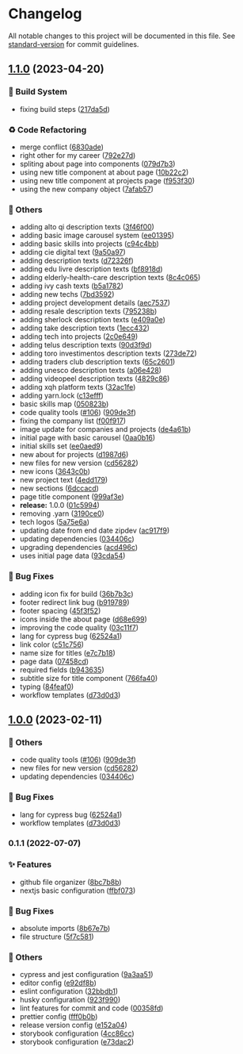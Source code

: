 # Changelog

All notable changes to this project will be documented in this file. See [standard-version](https://github.com/conventional-changelog/standard-version) for commit guidelines.

## [1.1.0](https://github.com/HigorAlves/higoralves.dev/compare/v3.0.0...v1.1.0) (2023-04-20)


### :rocket: Build System

* fixing build steps ([217da5d](https://github.com/HigorAlves/higoralves.dev/commit/217da5df2e48ec934a014938ab2ea6cdb0870996))


### :recycle: Code Refactoring

* merge conflict ([6830ade](https://github.com/HigorAlves/higoralves.dev/commit/6830ade78139c4c63ce6ea9ff2204299a55539e4))
* right other for my career ([792e27d](https://github.com/HigorAlves/higoralves.dev/commit/792e27df72b30cd7c948d1edb0fd22d1d0b03652))
* spliting about page into components ([079d7b3](https://github.com/HigorAlves/higoralves.dev/commit/079d7b350120b2ab8276128b655f81099709f132))
* using new title component at about page ([10b22c2](https://github.com/HigorAlves/higoralves.dev/commit/10b22c21f39d59fff056efb2bc4ad9dc9c3704ef))
* using new title component at projects page ([f953f30](https://github.com/HigorAlves/higoralves.dev/commit/f953f3046cad05dd4b18753429de5d1b224c9a46))
* using the new company object ([7afab57](https://github.com/HigorAlves/higoralves.dev/commit/7afab57d02fc7eef445cde42c586314b2b603ccb))


### :triangular_flag_on_post: Others

* adding alto qi description texts ([3f46f00](https://github.com/HigorAlves/higoralves.dev/commit/3f46f007e57b255b6c1ef6b76fa5f1c133f5c614))
* adding basic image carousel system ([ee01395](https://github.com/HigorAlves/higoralves.dev/commit/ee0139528240519e67b348225bbc437c0c2b520a))
* adding basic skills into projects ([c94c4bb](https://github.com/HigorAlves/higoralves.dev/commit/c94c4bbaef338ba8b15c6099d26b594e37fa7cf7))
* adding cie digital text ([9a50a97](https://github.com/HigorAlves/higoralves.dev/commit/9a50a9753db2daa529184c4adf7caadd2876f6dd))
* adding description texts ([d72326f](https://github.com/HigorAlves/higoralves.dev/commit/d72326f5d81578dffad4266ef3d976addb958634))
* adding edu livre description texts ([bf8918d](https://github.com/HigorAlves/higoralves.dev/commit/bf8918da7cd906c275b51b3aa401546aef7984b5))
* adding elderly-health-care description texts ([8c4c065](https://github.com/HigorAlves/higoralves.dev/commit/8c4c0657e996b904d7740494fa78faae22c35ce5))
* adding ivy cash texts ([b5a1782](https://github.com/HigorAlves/higoralves.dev/commit/b5a1782ac8d4a52e7e4e91af38671ed227cb4d89))
* adding new techs ([7bd3592](https://github.com/HigorAlves/higoralves.dev/commit/7bd35923464de2beb68c42e14f7d1d10d1da90ae))
* adding project development details ([aec7537](https://github.com/HigorAlves/higoralves.dev/commit/aec753701d1f5a50f7471c4c76e915a8a8f32387))
* adding resale description texts ([795238b](https://github.com/HigorAlves/higoralves.dev/commit/795238b1de43e126c55e4830e11ed846f1a38f1b))
* adding sherlock description texts ([e409a0e](https://github.com/HigorAlves/higoralves.dev/commit/e409a0eabd029855f52252663198de2b9b8204a2))
* adding take description texts ([1ecc432](https://github.com/HigorAlves/higoralves.dev/commit/1ecc4329f8ada62893b1436affb6d27e69b127ce))
* adding tech into projects ([2c0e649](https://github.com/HigorAlves/higoralves.dev/commit/2c0e649b327926165489b72adec0f609a9b8ce34))
* adding telus description texts ([90d3f9d](https://github.com/HigorAlves/higoralves.dev/commit/90d3f9db5016958529979ee210f3f411fc9e94ed))
* adding toro investimentos description texts ([273de72](https://github.com/HigorAlves/higoralves.dev/commit/273de727421ac76a93317c94ac096620bddc0208))
* adding traders club description texts ([65c2601](https://github.com/HigorAlves/higoralves.dev/commit/65c26013a99a1f2cc2354b1ee93bb3ef40a2dc7d))
* adding unesco description texts ([a06e428](https://github.com/HigorAlves/higoralves.dev/commit/a06e428e5bbe04e7b0d992843c746e9a39e44081))
* adding videopeel description texts ([4829c86](https://github.com/HigorAlves/higoralves.dev/commit/4829c86fe67ca1a34bea15d6cdf125fdb6b820ef))
* adding xqh platform texts ([32ac1fe](https://github.com/HigorAlves/higoralves.dev/commit/32ac1fecae9a182b36919b652e83d4bb6ca13230))
* adding yarn.lock ([c13efff](https://github.com/HigorAlves/higoralves.dev/commit/c13efff806384664de3aca3eba2db75acbd1e6da))
* basic skills map ([050823b](https://github.com/HigorAlves/higoralves.dev/commit/050823be2716ec1e866a5791417b6b72c8fadd8f))
* code quality tools ([#106](https://github.com/HigorAlves/higoralves.dev/issues/106)) ([909de3f](https://github.com/HigorAlves/higoralves.dev/commit/909de3f1ba863dfab799a88dd95598b90299a721))
* fixing the company list ([f00f917](https://github.com/HigorAlves/higoralves.dev/commit/f00f9179ac1fde171f0c6bbfda797595f58476ed))
* image update for companies and projects ([de4a61b](https://github.com/HigorAlves/higoralves.dev/commit/de4a61bc4f04ad906f932af77a93d4be20ebd685))
* initial page with basic carousel ([0aa0b16](https://github.com/HigorAlves/higoralves.dev/commit/0aa0b1687137a38bed1aacdc126d7feb4be14b57))
* initial skills set ([ee0aed9](https://github.com/HigorAlves/higoralves.dev/commit/ee0aed94238a941dcc1526389d636caebc38a665))
* new about for projects ([d1987d6](https://github.com/HigorAlves/higoralves.dev/commit/d1987d6439d9afa83d7f3420259993276f109a81))
* new files for new version ([cd56282](https://github.com/HigorAlves/higoralves.dev/commit/cd562825da08404e235178194be3c1d817df1539))
* new icons ([3643c0b](https://github.com/HigorAlves/higoralves.dev/commit/3643c0b6da6c0e162fe47acd13a631962f0b486f))
* new project text ([4edd179](https://github.com/HigorAlves/higoralves.dev/commit/4edd179be7f26cf26f4623eb7caafe129096c9cb))
* new sections ([6dccacd](https://github.com/HigorAlves/higoralves.dev/commit/6dccacd9fe0859ad7fb6b36af41af496bb661713))
* page title component ([999af3e](https://github.com/HigorAlves/higoralves.dev/commit/999af3eec897a4543b8b997e2a7bd0978df3643b))
* **release:** 1.0.0 ([01c5994](https://github.com/HigorAlves/higoralves.dev/commit/01c5994e9ed3861bd93a0f5eb33e35a8a6ccce9a))
* removing .yarn ([3190ce0](https://github.com/HigorAlves/higoralves.dev/commit/3190ce04fbc8804d7ec57bd0f4dddaaeb368dfde))
* tech logos ([5a75e6a](https://github.com/HigorAlves/higoralves.dev/commit/5a75e6a5158cefec923f0f4d4cfd5500f596c205))
* updating date from end date zipdev ([ac917f9](https://github.com/HigorAlves/higoralves.dev/commit/ac917f91c6b30753de4764e101a0e17925c90965))
* updating dependencies ([034406c](https://github.com/HigorAlves/higoralves.dev/commit/034406cd354c2b6c011377019a1e6ef1aa9e8bea))
* upgrading dependencies ([acd496c](https://github.com/HigorAlves/higoralves.dev/commit/acd496c768bb1437d86c28c386be36ec90cc33c7))
* uses initial page data ([93cda54](https://github.com/HigorAlves/higoralves.dev/commit/93cda5499b7b8851c48f47f1692471b71c24d6f4))


### :bug: Bug Fixes

* adding icon fix for build ([36b7b3c](https://github.com/HigorAlves/higoralves.dev/commit/36b7b3c4eece53fe1dbc85d04598497619d5d5a3))
* footer redirect link bug ([b919789](https://github.com/HigorAlves/higoralves.dev/commit/b9197893344dcd94a94407d40d0429fc913600bb))
* footer spacing ([45f3f52](https://github.com/HigorAlves/higoralves.dev/commit/45f3f525d1d85ee765ddf70a42800e3eec22afcf))
* icons inside the about page ([d68e699](https://github.com/HigorAlves/higoralves.dev/commit/d68e6997db0642850baec9078cf30ff81d61d5a1))
* improving the code quality ([03c11f7](https://github.com/HigorAlves/higoralves.dev/commit/03c11f7c4fe81973954c23764ac55950211b703b))
* lang for cypress bug ([62524a1](https://github.com/HigorAlves/higoralves.dev/commit/62524a109385876c6288c85df0b874dc72a76829))
* link color ([c51c756](https://github.com/HigorAlves/higoralves.dev/commit/c51c756984588dc7fde89b41ad1fc0bd225366b7))
* name size for titles ([e7c7b18](https://github.com/HigorAlves/higoralves.dev/commit/e7c7b187d1626fc5e829d107135e7f682d9ac3ba))
* page data ([07458cd](https://github.com/HigorAlves/higoralves.dev/commit/07458cdbe8391d1bea993ceea979baff05dc0754))
* required fields ([b943635](https://github.com/HigorAlves/higoralves.dev/commit/b9436354674abac6afa8a9ef8c111351897b2e63))
* subtitle size for title component ([766fa40](https://github.com/HigorAlves/higoralves.dev/commit/766fa40b7ebacd4fbec315814a7526d0afd257de))
* typing ([84feaf0](https://github.com/HigorAlves/higoralves.dev/commit/84feaf00fe8a92a8d2b30cec0981acfc5da93da1))
* workflow templates ([d73d0d3](https://github.com/HigorAlves/higoralves.dev/commit/d73d0d316184fb32b5dec0d2e34acc6e68c66641))

## [1.0.0](https://github.com/HigorAlves/higoralves.dev/compare/v3.0.0...v1.0.0) (2023-02-11)

### :triangular_flag_on_post: Others

- code quality tools ([#106](https://github.com/HigorAlves/higoralves.dev/issues/106)) ([909de3f](https://github.com/HigorAlves/higoralves.dev/commit/909de3f1ba863dfab799a88dd95598b90299a721))
- new files for new version ([cd56282](https://github.com/HigorAlves/higoralves.dev/commit/cd562825da08404e235178194be3c1d817df1539))
- updating dependencies ([034406c](https://github.com/HigorAlves/higoralves.dev/commit/034406cd354c2b6c011377019a1e6ef1aa9e8bea))

### :bug: Bug Fixes

- lang for cypress bug ([62524a1](https://github.com/HigorAlves/higoralves.dev/commit/62524a109385876c6288c85df0b874dc72a76829))
- workflow templates ([d73d0d3](https://github.com/HigorAlves/higoralves.dev/commit/d73d0d316184fb32b5dec0d2e34acc6e68c66641))

### 0.1.1 (2022-07-07)

### :sparkles: Features

- github file organizer ([8bc7b8b](https://github.com/Novac-Pro/novac.cash/commit/8bc7b8b8d17e43370f0494e7110f4d82f36fe0f7))
- nextjs basic configuration ([ffbf073](https://github.com/Novac-Pro/novac.cash/commit/ffbf0732213990109b1db9e8577a1ee7211213a8))

### :bug: Bug Fixes

- absolute imports ([8b67e7b](https://github.com/Novac-Pro/novac.cash/commit/8b67e7bcffd823eea36e2bc8014c9cbb0350c812))
- file structure ([5f7c581](https://github.com/Novac-Pro/novac.cash/commit/5f7c58181b546177c626d8070f07bb6c0716cbf8))

### :triangular_flag_on_post: Others

- cypress and jest configuration ([9a3aa51](https://github.com/Novac-Pro/novac.cash/commit/9a3aa514ce1d280dee5381b736aa84d0b56b5cee))
- editor config ([e92df8b](https://github.com/Novac-Pro/novac.cash/commit/e92df8b2c4f18f9721db95688ca60976acc440d4))
- eslint configuration ([32bbdb1](https://github.com/Novac-Pro/novac.cash/commit/32bbdb101b313d465b8eea51bdc76ada4617ff96))
- husky configuration ([923f990](https://github.com/Novac-Pro/novac.cash/commit/923f99001760f4a0133a95bf26458ac064d328b0))
- lint features for commit and code ([00358fd](https://github.com/Novac-Pro/novac.cash/commit/00358fd0120e614a67dbb6cb381a7ef467cdea89))
- prettier config ([fff0b0b](https://github.com/Novac-Pro/novac.cash/commit/fff0b0bb871e45a1d88c01f6d470600ce4fe5f7f))
- release version config ([e152a04](https://github.com/Novac-Pro/novac.cash/commit/e152a044052cd0c21bb03c42d7ad98cd08090f67))
- storybook configuration ([4cc86cc](https://github.com/Novac-Pro/novac.cash/commit/4cc86cc255a78b120a2eb31c61186de4ff0a9173))
- storybook configuration ([e73dac2](https://github.com/Novac-Pro/novac.cash/commit/e73dac25ba7e5fea892b0c4ed958c8464ac22321))
